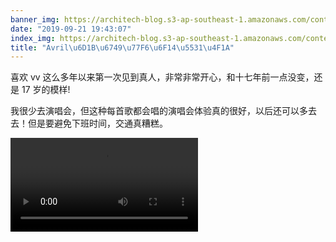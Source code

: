 ```yaml
---
banner_img: https://architech-blog.s3-ap-southeast-1.amazonaws.com/content/images/2019/09/643580.jpg
date: "2019-09-21 19:43:07"
index_img: https://architech-blog.s3-ap-southeast-1.amazonaws.com/content/images/2019/09/643580.jpg
title: "Avril\u6D1B\u6749\u77F6\u6F14\u5531\u4F1A"
---
```


喜欢 vv 这么多年以来第一次见到真人，非常非常开心，和十七年前一点没变，还是 17 岁的模样!

我很少去演唱会，但这种每首歌都会唱的演唱会体验真的很好，以后还可以多去去！但是要避免下班时间，交通真糟糕。

  <video controls="true" allowfullscreen="true">
    <source src="/video/avril_concert.mp4" type="video/mp4">
  </video>
